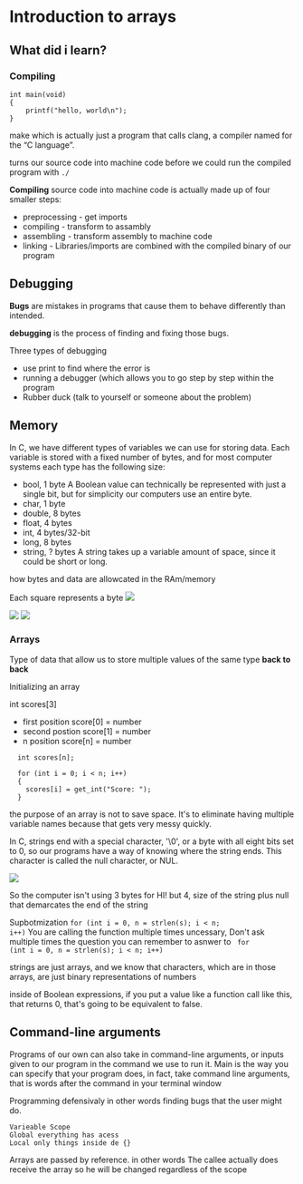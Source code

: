 # Introduction to arrays

## What did i learn?

### Compiling

```
int main(void)
{
    printf("hello, world\n");
}
```
make which is actually just a program that calls clang, a compiler named for the “C language”.

turns our source code into machine code before we could run the compiled program with <code>./</code>

**Compiling** source code into machine code is actually made up of four smaller steps:

- preprocessing - get imports
- compiling -  transform to assambly
- assembling - transform assembly to machine code
- linking - Libraries/imports are combined with the compiled binary of our program

## Debugging

**Bugs** are mistakes in programs that cause them to behave differently than intended. 

**debugging** is the process of finding and fixing those bugs.

Three types of debugging 
- use print to find where the error is
- running a debugger (which allows you to go step by step within the program
- Rubber duck (talk to yourself or someone about the problem)

## Memory
In C, we have different types of variables we can use for storing data. Each variable is stored with a fixed number of bytes, and for most computer systems each type has the following size:

 - bool, 1 byte
        A Boolean value can technically be represented with just a single bit, but for simplicity our computers use an entire byte.
 - char, 1 byte
 - double, 8 bytes
 - float, 4 bytes
 - int, 4 bytes/32-bit
 -  long, 8 bytes
 - string, ? bytes
        A string takes up a variable amount of space, since it could be short or long.

how bytes and data are allowcated in the RAm/memory

Each square represents a byte
<img src = "https://cs50.harvard.edu/x/2022/notes/2/ram.png">

<img src = "https://cs50.harvard.edu/x/2022/notes/2/scores.png">

<img src = "https://cs50.harvard.edu/x/2022/notes/2/binary.png">

### Arrays

Type of data that allow us to store multiple values of the same type **back to back**

Initializing an array

int scores[3]

- first position score[0] = number
- second postion score[1] = number
- n position score[n] = number

```
  int scores[n];

  for (int i = 0; i < n; i++)
  {
    scores[i] = get_int("Score: ");
  }
```

the purpose of an array is not to save space. It's to eliminate having multiple variable names because that gets very messy quickly.

In C, strings end with a special character, '\0', or a byte with all eight bits set to 0, so our programs have a way of knowing where the string ends. This character is called the null character, or NUL. 

<img src = "https://cs50.harvard.edu/x/2022/notes/2/string.png">

So the computer isn't using 3 bytes for HI! but 4, size of the string plus null that demarcates the end of the string

Supbotmization
<code>for (int i = 0, n = strlen(s); i < n; i++)</code>
 You are calling the function multiple times uncessary, Don't ask multiple times the question you can remember to asnwer to
<code> for (int i = 0, n = strlen(s); i < n; i++)</code>
    
 strings are just arrays, and we know that characters, which are in those arrays, are just binary representations of numbers
    
 inside of Boolean expressions, if you put a value like a function call like this, that returns 0, that's going to be equivalent to false.
    
 ## Command-line arguments

 Programs of our own can also take in command-line arguments, or inputs given to our program in the command we use to run it.
 Main is the way you can specify that your program does, in fact, take command line arguments, that is words after the command in your terminal window
    
 Programming defensivaly in other words finding bugs that the user might do.
    
    Varieable Scope 
    Global everything has acess
    Local only things inside de {}
    
  Arrays are  passed by reference. in other words The callee actually does receive the array so he will be changed regardless of the scope
